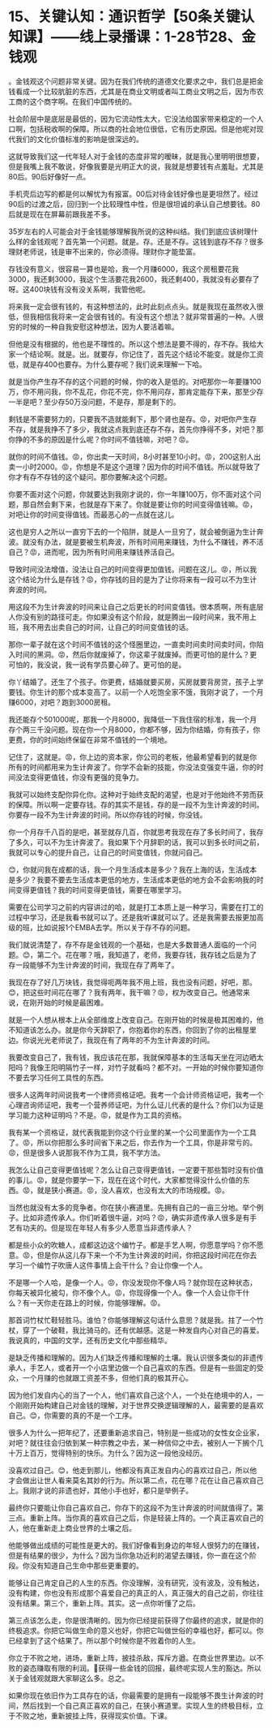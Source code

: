 # 15、关键认知：通识哲学【50条关键认知课】——线上录播课：1-28节28、金钱观

。金钱观这个问题非常关键。因为在我们传统的道德文化要求之中，我们总是把金钱看成一个比较肮脏的东西，尤其是在商业文明或者叫工商业文明之后，因为市农工商的这个商字啊。在我们中国传统的。

社会阶层中是底层是最低的，因为它流动性太大，它没法给国家带来稳定的一个人口啊，包括税收啊的保障。所以商的社会地位很低，它有历史原因。但是他呢对现代我们的文化价值标准的影响是很深远的。

这就导致我们这一代年轻人对于金钱的态度非常的暧昧，就是我心里明明很想要，但是我嘴上我不敢说，好像我要是光明正大的说，我就是想要钱有点羞耻。尤其是80后。90后好像好一点。

手机壳后边写的都是何以解忧为有报富。00后对待金钱好像也是更坦然了。经过90后的过渡之后，回归到一个比较理性中性，但是很坦诚的承认自己想要钱。80后就是现在在屏幕前跟我差不多。

35岁左右的人可能会对于金钱能够理解我所说的这种纠结。我们到底应该树理什么样的金钱观呢？首先第一个问题。就是。存。还是不存。这钱到底存不存？很多理财老师说，钱是审不出来的，你必须得。理财你才能垫富。

存钱没有意义，很容易一算也是哈，我一个月赚6000，我这个房租要花我3000，我还剩3000，我这个生活要花我2600，我还剩400，我就没有必要存了呀。这400块钱有没有没关系啊，我管他呢。

将来我一定会很有钱的，有这种想法的，此时此刻点点头。就是我现在虽然收入很低，但我相信我将来一定会很有钱的。有没有这个想法？就非常普遍的一种。人很穷的时候的一种自我安慰这种想法，因为人要活着嘛。

但他是没有根据的，他也是不理性的。所以这个想法是要不得的，存不存。我给大家一个结论啊。就是。出。就要存，你记住了，首先这个结论不能变。就是你工资低，就是存400也要存。为什么要存呢？我们说来理解一下哈。

就是当你产生存不存的这个问题的时候，你的收入是低的。对吧那你一年要赚100万，你不用问我，你不乱花，你花不完，你不用问存，那肯定能存下来，那至少存一半是吧？至少存50万没问题，不是存，那是剩下的。

剩钱是不需要努力的，只要我不造就能剩下，那个肾也是存。😡，对吧你产生存不存，就是我挣不了多少，我就这点我到底还存不存，首先你挣得不多，对吧？那你挣的不多的原因是什么呢？你时间不值钱嘛，对吧？😡。

就你的时间不值钱。😡，你出卖一天时间，8小时甚至10小时。😡，200这别人出卖一小时2000。😡，你想是不是这个道理？因为你的时间不值钱。所以就导致了你才有存不存钱的这个疑问。那你要解决这个问题。

你要不面对这个问题，你就要达到我刚才说的，你一年赚100万，你不面对这个问题，那自然会剩下来，也就是存下来了。你就是要让你的时间变得值钱嘛。😡，对吧让你的时间变得值钱。而最恶心的一点就在这儿。

这也是穷人之所以一直穷下去的一个陷阱，就是人一旦穷了，就会被倒逼为生计奔波。就没有办法，就是要被生机奔波，所有时间用来赚钱，为什么不赚钱，养不活自己？😡，进而呢，因为所有时间用来赚钱养活自己。

导致时间没法增值，没法让自己的时间变得更加值钱。问题在这儿。😡，所以我这个结论为什么是存钱？😡，你存钱的目的是为了让你将来有一段可以不为生计奔波的时间。

用这段不为生计奔波的时间来让自己之后更长的时间变值钱。很本质啊，所有底层人你没有别的路径可走。你如果没有这个阶段，就是腾出一段时间来，我不用上班，我不用去出卖自己的时间，让自己的时间变值钱的话。

那你一辈子就在这个时间不值钱的这个怪圈里边，一直卖时间卖时间卖时间，你陷入时间的黑洞。😡，然后你就废掉了，你这辈子就废掉。而更可怕的是什么？更可怕的，我没说，我一说有学员要心碎了。更可怕的是。

你丫结婚了。还生了个孩子。你更费，结婚就要买房，买房就要背房贷，孩子上学要钱。你生计的那个成本变高了。以前一个人吃饱全家不饿，我刚才说了，一个月赚6000，对吧？跑到3000房租。

我还能存个501000呢，那我一个月8000，我降低一下我住宿的标准，我一个月存个两三千没问题。现在你一个月8000，你都不够，因为你结婚，你有孩子，你更费，你的时间始终保留在非常不值钱的一个境地。

记住了，这就是。😡，你上边的资本家，你公司的老板，他最希望看到的就是你所有的时间都用来为生计奔波了。你学不会新的技能，你没法变强变牛逼，你的时间没法变得更值钱，你没有更强的竞争力。

我就可以始终支配你异化你。这种对于始终支配的渴望，也是对于他始终不劳而获的保障。所以啊一定要存钱。存的其实不是钱，存的是一段不为生计奔波的时间。你要存一段不为生计奔波的时间。所以你存钱的时候，你没钱。

你一个月存千八百的是吧，甚至就存几百，你就思考我现在存了多长时间了，我存了多久，可以不为生计奔波了。我如果下个月辞职的话，我可以到多长时间之前，我就可以专心的提升自己，让自己的时间变值钱，你就问自己。

😊，你就问我在成都的话，我一个月生活成本是多少？我在上海的话，生活成本是多少？我要不要去生活成本更低的地方，生活成本更低的地方会不会影响我的时间变得更值钱？我的时间变得更值钱，需要在哪里学习。

需要在公司学习之前的内容讲过的哈，就是打工本质上是一种学习，需要在打工的过程中学习，还是我看书就可以了。还是我听课就可以了。还是我需要去报更加高级的班，比如说报1个EMBA去学。所以关于存不存的问题。

我们就说清楚了，存不存是金钱观的一个基础，也是大多数普通人面临的一个问题。😊，第二个。花在哪？哦，我知道了，老师，我要存钱，我存钱之后是为了存一段能够不为生计奔波的时间，我现在存了两年了。

我现在存了好几万块钱，我觉得呃两年我不用上班，我也没有问题，好吧，那。😊，把这些时间花在哪了？我有两年，我干嘛？😡，权为改变自己。他通常来说，在刚开始的时候是最困难。

就是一个人想从根本上从全部维度上改变自己。在刚开始的时候是极其困难的，他不知道该怎么办。就是你今天辞职了，你抱着你的东西，你回到了你的出租屋里边。你说光光老师说了，我现在有了两年的不为生计奔波的时间。

我要改变自己了，我有钱，我应该花在那，我就保障基本的生活每天坐在河边晒太阳吗？我像王阳明隔竹子一样，对竹子就看吗？都不对。一开始的时候你要知道你不要去学习任何工具性的东西。

很多人这两年时间说我考一个律师资格证吧。我考一个会计师资格证吧，我考一个心理咨询师证吧，我考一个营养师证吧，为什么证儿代表的是什么？你们以为证是学习能力这种证明吗？不是。😡，就是作为工具的资格。

我有某一个资格证，就代表我能到你这个行业里的某一个公司里面作为一个工具了。😡，所以你把那么多时间省下来之后，你去作为一个工具，你是非常亏的。😡，但是很多人说那我不作为工具，我不学方法。

我怎么让自己变得更值钱呢？怎么让自己变得更值钱，一定要干那些暂时没有价值的事儿。😡，就是你要学一下，现在在这个时代，大家都觉得没什么价值的东西。😡，就是狭小赛道。😡，没人喜欢，也没有太大的市场规模。😡。

当然也就没有太多的竞争者。你在狭小赛道里。先拥有自己的一亩三分地。举个例子。比如非遗传承人。你们听着很牛逼，对吗？😡，确实非遗传承人很多是有手艺有功夫的。但是现在年轻人有多少人愿意当非遗传承人？

都是些小众的吹糖人，成都这边这个编竹子。都是手艺人啊，你愿意学吗？你不愿意。😡，但是你从这儿存下来一个不为生计奔波的时间，你把这段时间花在你去学习一个编竹子吹唐人这件事情上会干什么？会让你像一个人。

不是哪一个人哈，是像一个人。😡，你没发现你不像人吗？就你现在这种状态，你每天被异化被勾，你不像个人。😡，你现得像一个人。像一个人会让你干什么？有一天你走在路上的时候，你能够理解。😡。

那首词竹杖忙鞋轻胜马。谁怕？你能够理解这句话什么意思？就是我。拄了一个竹杖，穿了一个破鞋，我比骑马的。还有优越感。这是一种发自内心对自己的喜爱。我说真的，中国的文学，还有历史文化中那些精华。

是缺乏传播和理解的。因为人们缺乏传播和理解的土壤。我认识很多类似的非遗传承人，手艺人，或者开一个小店里边做一个自己喜欢的东西。但是有一些固定的受众，一个月赚的也就跟工资差不多，但他们真的极其开心。

因为他们发自内心的当了一个人，他们喜欢自己这个人，一个处在绝境中的人，一个刚刚开始构建自己对金钱的理解，对于世界交换逻辑理解的人，最需要的是喜欢自己。😊，你需要的真的不是一个工序。

很多人为什么一把年纪了，还要重新追求自己，特别是一些成功的女性女企业家，对吧？就往往会归依到某一种宗教之中去，某一种信仰之中去，被别人一下搁个几十万上百万，觉得特别的快乐。为什么？因为这一段他没经历。

没喜欢过自己。😊，他走到那儿，他都没有真正发自内心的喜欢过自己，所以他才会做出让世人看来莫名其妙的行为。所以第二点，花在哪？花在让自己喜欢自己上。我刚才说的非遗也好，其他小手也好，都只是举例子。

最终你只要能让你自己喜欢自己，你存下的这段不为生计奔波的时间就值得了。第三点。重新上阵。当你真的喜欢自己之后，你是轻装上阵的。一个真正喜欢自己的人，他在重新走上商业世界的土壤之后。

他能够做出成绩的可能性是更大的。我们好像看到身边的年轻人很努力的在赚钱，但是有结果的很少，为什么？因为当你急功近利的渴望去赚钱，你一直在这个阶段。你没有知道自己生命中那些更重要的。

能够让自己肯定自己的人生的东西。你没理解，没有研究，没有波及，没有触达，没有构建，你也没有形成那个喜爱自己的真正的人，真正强大的自己之前，你往往没有结果。第三个，重新上阵。其实。这一点你听懂了之后。

第三点该怎么走，你是很清晰的。因为你已经提前获得了你最终的追求，就是你的终极追求。你把它叫做生命的意义也好，你把它叫做世俗的幸福也好，都可以。你已经拿到了这个结果了。所以那个时候你是不败着你的人生。

你立于不败之地，进场，重新上阵，披挂杀敌，挥斥方遒。在商业世界里边。以不败的姿态赚取有限的利润。🎼获得一些金钱的回报，最终呢实现人生的豁达。所以关于金钱观就跟大家聊这么多。总之。

如果你现在依旧作为工具存在的话，你最需要的是拥有一段能够不畏生计奔波的时间，然后找到一个自己真正喜欢的自己，在狭小赛道里。实现人生的终极目标，立于不败之地，重新披挂上阵，获得现实价值。下课。

